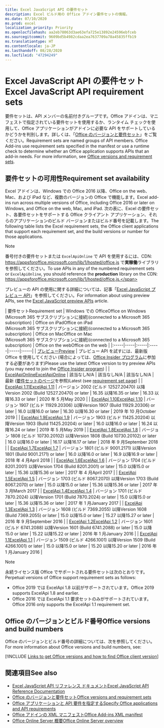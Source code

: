 ```yaml
---
title: Excel JavaScript API の要件セット
description: Excel ビルド用の Office アドイン要件セットの情報。
ms.date: 07/10/2020
ms.prod: excel
localization_priority: Priority
ms.openlocfilehash: aa2eb78063d3ae63efa725e13892e24596ebfceb
ms.sourcegitcommit: 9609bd5b4982cdaa2ea7637709a78a45835ffb19
ms.translationtype: HT
ms.contentlocale: ja-JP
ms.lasthandoff: 08/28/2020
ms.locfileid: "47294249"
---
```

# <a name="excel-javascript-api-requirement-sets"></a><span data-ttu-id="33e60-103">Excel JavaScript API の要件セット</span><span class="sxs-lookup"><span data-stu-id="33e60-103">Excel JavaScript API requirement sets</span></span>

<span data-ttu-id="33e60-p101">要件セットは、API メンバーの名前付きグループです。Office アドインは、マニフェストで指定されている要件セットを使用するか、ランタイム チェックを使用して、Office アプリケーションがアドインに必要な API をサポートしているかどうかを判別します。詳しくは、「[Office のバージョンと要件セット](../../develop/office-versions-and-requirement-sets.md)」をご覧ください。</span><span class="sxs-lookup"><span data-stu-id="33e60-p101">Requirement sets are named groups of API members. Office Add-ins use requirement sets specified in the manifest or use a runtime check to determine whether an Office application supports APIs that an add-in needs. For more information, see [Office versions and requirement sets](../../develop/office-versions-and-requirement-sets.md).</span></span>

## <a name="requirement-set-availability"></a><span data-ttu-id="33e60-107">要件セットの可用性</span><span class="sxs-lookup"><span data-stu-id="33e60-107">Requirement set availability</span></span>

<span data-ttu-id="33e60-108">Excel アドインは、Windows での Office 2016 以降、Office on the web、Mac、および iPad など、複数のバージョンの Office で機能します。</span><span class="sxs-lookup"><span data-stu-id="33e60-108">Excel add-ins run across multiple versions of Office, including Office 2016 or later on Windows, and Office on the web, Mac, and iPad.</span></span> <span data-ttu-id="33e60-109">次の表に、Excel の要件セット、各要件セットをサポートする Office クライアント アプリケーション、それらのアプリケーションのビルド バージョンまたはビルド番号を記載します。</span><span class="sxs-lookup"><span data-stu-id="33e60-109">The following table lists the Excel requirement sets, the Office client applications that support each requirement set, and the build versions or number for those applications.</span></span>

> [!NOTE]
> <span data-ttu-id="33e60-110">番号付きの要件セットまたは `ExcelApiOnline` で API を使用するには、CDN: https://appsforoffice.microsoft.com/lib/1/hosted/office.js で**実稼働**ライブラリを参照してください。</span><span class="sxs-lookup"><span data-stu-id="33e60-110">To use APIs in any of the numbered requirement sets or `ExcelApiOnline`, you should reference the **production** library on the CDN: https://appsforoffice.microsoft.com/lib/1/hosted/office.js.</span></span>
>
> <span data-ttu-id="33e60-111">プレビューの API の使用に関する詳細については、記事「[Excel JavaScript プレビュー API](excel-preview-apis.md)」を参照してください。</span><span class="sxs-lookup"><span data-stu-id="33e60-111">For information about using preview APIs, see the [Excel JavaScript preview APIs](excel-preview-apis.md) article.</span></span>

|  <span data-ttu-id="33e60-112">要件セット</span><span class="sxs-lookup"><span data-stu-id="33e60-112">Requirement set</span></span>  |  <span data-ttu-id="33e60-113">Windows での Office</span><span class="sxs-lookup"><span data-stu-id="33e60-113">Office on Windows</span></span><br><span data-ttu-id="33e60-114">(Microsoft 365 サブスクリプションに接続)</span><span class="sxs-lookup"><span data-stu-id="33e60-114">(connected to a Microsoft 365 subscription)</span></span>  |  <span data-ttu-id="33e60-115">Office on iPad</span><span class="sxs-lookup"><span data-stu-id="33e60-115">Office on iPad</span></span><br><span data-ttu-id="33e60-116">(Microsoft 365 サブスクリプションに接続)</span><span class="sxs-lookup"><span data-stu-id="33e60-116">(connected to a Microsoft 365 subscription)</span></span>  |  <span data-ttu-id="33e60-117">Office on Mac</span><span class="sxs-lookup"><span data-stu-id="33e60-117">Office on Mac</span></span><br><span data-ttu-id="33e60-118">(Microsoft 365 サブスクリプションに接続)</span><span class="sxs-lookup"><span data-stu-id="33e60-118">(connected to a Microsoft 365 subscription)</span></span>  | <span data-ttu-id="33e60-119">Office on the web</span><span class="sxs-lookup"><span data-stu-id="33e60-119">Office on the web</span></span> |
|:-----|-----|:-----|:-----|:-----|:-----|
| [<span data-ttu-id="33e60-120">プレビュー</span><span class="sxs-lookup"><span data-stu-id="33e60-120">Preview</span></span>](excel-preview-apis.md)  | <span data-ttu-id="33e60-121">プレビュー API を試すには、最新版 Office を使用してください (場合によっては、[Office Insider プログラム](https://insider.office.com)に参加する必要があります)</span><span class="sxs-lookup"><span data-stu-id="33e60-121">Please use the latest Office version to try preview APIs (you may need to join the [Office Insider program](https://insider.office.com))</span></span> |
| [<span data-ttu-id="33e60-122">ExcelApiOnline</span><span class="sxs-lookup"><span data-stu-id="33e60-122">ExcelApiOnline</span></span>](excel-api-online-requirement-set.md) | <span data-ttu-id="33e60-123">該当なし</span><span class="sxs-lookup"><span data-stu-id="33e60-123">N/A</span></span> | <span data-ttu-id="33e60-124">該当なし</span><span class="sxs-lookup"><span data-stu-id="33e60-124">N/A</span></span> | <span data-ttu-id="33e60-125">該当なし</span><span class="sxs-lookup"><span data-stu-id="33e60-125">N/A</span></span> | <span data-ttu-id="33e60-126">最新 ([要件セットのページ](./excel-api-online-requirement-set.md)を参照)</span><span class="sxs-lookup"><span data-stu-id="33e60-126">Latest (see [requirement set page](./excel-api-online-requirement-set.md))</span></span> |
| [<span data-ttu-id="33e60-127">ExcelApi 1.11</span><span class="sxs-lookup"><span data-stu-id="33e60-127">ExcelApi 1.11</span></span>](excel-api-1-11-requirement-set.md) | <span data-ttu-id="33e60-128">バージョン 2002 (ビルド 12527.20470) 以降</span><span class="sxs-lookup"><span data-stu-id="33e60-128">Version 2002 (Build 12527.20470) or later</span></span> | <span data-ttu-id="33e60-129">16.35 以降</span><span class="sxs-lookup"><span data-stu-id="33e60-129">16.35 or later</span></span> | <span data-ttu-id="33e60-130">16.33 以降</span><span class="sxs-lookup"><span data-stu-id="33e60-130">16.33 or later</span></span> | <span data-ttu-id="33e60-131">2020 年 5 月</span><span class="sxs-lookup"><span data-stu-id="33e60-131">May 2020</span></span> |
| [<span data-ttu-id="33e60-132">ExcelApi 1.10</span><span class="sxs-lookup"><span data-stu-id="33e60-132">ExcelApi 1.10</span></span>](excel-api-1-10-requirement-set.md) | <span data-ttu-id="33e60-133">バージョン 1907 (ビルド 11929.20306) 以降</span><span class="sxs-lookup"><span data-stu-id="33e60-133">Version 1907 (Build 11929.20306) or later</span></span> | <span data-ttu-id="33e60-134">16.0 以降</span><span class="sxs-lookup"><span data-stu-id="33e60-134">16.0 or later</span></span> | <span data-ttu-id="33e60-135">16.30 以降</span><span class="sxs-lookup"><span data-stu-id="33e60-135">16.30 or later</span></span> | <span data-ttu-id="33e60-136">2019 年 10 月</span><span class="sxs-lookup"><span data-stu-id="33e60-136">October 2019</span></span> |
| [<span data-ttu-id="33e60-137">ExcelApi 1.9</span><span class="sxs-lookup"><span data-stu-id="33e60-137">ExcelApi 1.9</span></span>](excel-api-1-9-requirement-set.md)  | <span data-ttu-id="33e60-138">バージョン 1903 (ビルド 11425.20204) 以降</span><span class="sxs-lookup"><span data-stu-id="33e60-138">Version 1903 (Build 11425.20204) or later</span></span> | <span data-ttu-id="33e60-139">16.0 以降</span><span class="sxs-lookup"><span data-stu-id="33e60-139">16.0 or later</span></span> | <span data-ttu-id="33e60-140">16.24 以降</span><span class="sxs-lookup"><span data-stu-id="33e60-140">16.24 or later</span></span> | <span data-ttu-id="33e60-141">2019 年 5 月</span><span class="sxs-lookup"><span data-stu-id="33e60-141">May 2019</span></span> |
| [<span data-ttu-id="33e60-142">ExcelApi 1.8</span><span class="sxs-lookup"><span data-stu-id="33e60-142">ExcelApi 1.8</span></span>](excel-api-1-8-requirement-set.md)  | <span data-ttu-id="33e60-143">バージョン 1808 (ビルド 10730.20102) 以降</span><span class="sxs-lookup"><span data-stu-id="33e60-143">Version 1808 (Build 10730.20102) or later</span></span> | <span data-ttu-id="33e60-144">16.0 以降</span><span class="sxs-lookup"><span data-stu-id="33e60-144">16.0 or later</span></span> | <span data-ttu-id="33e60-145">16.17 以降</span><span class="sxs-lookup"><span data-stu-id="33e60-145">16.17 or later</span></span> | <span data-ttu-id="33e60-146">2018 年 9 月</span><span class="sxs-lookup"><span data-stu-id="33e60-146">September 2018</span></span> |
| [<span data-ttu-id="33e60-147">ExcelApi 1.7</span><span class="sxs-lookup"><span data-stu-id="33e60-147">ExcelApi 1.7</span></span>](excel-api-1-7-requirement-set.md)  | <span data-ttu-id="33e60-148">バージョン 1801 (ビルド 9001.2171) 以降</span><span class="sxs-lookup"><span data-stu-id="33e60-148">Version 1801 (Build 9001.2171) or later</span></span>   | <span data-ttu-id="33e60-149">16.0 以降</span><span class="sxs-lookup"><span data-stu-id="33e60-149">16.0 or later</span></span>  | <span data-ttu-id="33e60-150">16.9 以降</span><span class="sxs-lookup"><span data-stu-id="33e60-150">16.9 or later</span></span>  | <span data-ttu-id="33e60-151">2018 年 4 月</span><span class="sxs-lookup"><span data-stu-id="33e60-151">April 2018</span></span> |
| [<span data-ttu-id="33e60-152">ExcelApi 1.6</span><span class="sxs-lookup"><span data-stu-id="33e60-152">ExcelApi 1.6</span></span>](excel-api-1-6-requirement-set.md)  | <span data-ttu-id="33e60-153">バージョン 1704 (ビルド 8201.2001) 以降</span><span class="sxs-lookup"><span data-stu-id="33e60-153">Version 1704 (Build 8201.2001) or later</span></span>   | <span data-ttu-id="33e60-154">15.0 以降</span><span class="sxs-lookup"><span data-stu-id="33e60-154">15.0 or later</span></span>  | <span data-ttu-id="33e60-155">15.36 以降</span><span class="sxs-lookup"><span data-stu-id="33e60-155">15.36 or later</span></span> | <span data-ttu-id="33e60-156">2017 年 4 月</span><span class="sxs-lookup"><span data-stu-id="33e60-156">April 2017</span></span> |
| [<span data-ttu-id="33e60-157">ExcelApi 1.5</span><span class="sxs-lookup"><span data-stu-id="33e60-157">ExcelApi 1.5</span></span>](excel-api-1-5-requirement-set.md)  | <span data-ttu-id="33e60-158">バージョン 1703 (ビルド 8067.2070) 以降</span><span class="sxs-lookup"><span data-stu-id="33e60-158">Version 1703 (Build 8067.2070) or later</span></span>   | <span data-ttu-id="33e60-159">15.0 以降</span><span class="sxs-lookup"><span data-stu-id="33e60-159">15.0 or later</span></span>  | <span data-ttu-id="33e60-160">15.36 以降</span><span class="sxs-lookup"><span data-stu-id="33e60-160">15.36 or later</span></span> | <span data-ttu-id="33e60-161">2017 年 3 月</span><span class="sxs-lookup"><span data-stu-id="33e60-161">March 2017</span></span> |
| [<span data-ttu-id="33e60-162">ExcelApi 1.4</span><span class="sxs-lookup"><span data-stu-id="33e60-162">ExcelApi 1.4</span></span>](excel-api-1-4-requirement-set.md)  | <span data-ttu-id="33e60-163">バージョン 1701 (ビルド 7870.2024) 以降</span><span class="sxs-lookup"><span data-stu-id="33e60-163">Version 1701 (Build 7870.2024) or later</span></span>   | <span data-ttu-id="33e60-164">15.0 以降</span><span class="sxs-lookup"><span data-stu-id="33e60-164">15.0 or later</span></span>  | <span data-ttu-id="33e60-165">15.36 以降</span><span class="sxs-lookup"><span data-stu-id="33e60-165">15.36 or later</span></span> | <span data-ttu-id="33e60-166">2017 年 1 月</span><span class="sxs-lookup"><span data-stu-id="33e60-166">January 2017</span></span> |
| [<span data-ttu-id="33e60-167">ExcelApi 1.3</span><span class="sxs-lookup"><span data-stu-id="33e60-167">ExcelApi 1.3</span></span>](excel-api-1-3-requirement-set.md)  | <span data-ttu-id="33e60-168">バージョン 1608 (ビルド 7369.2055) 以降</span><span class="sxs-lookup"><span data-stu-id="33e60-168">Version 1608 (Build 7369.2055) or later</span></span>   | <span data-ttu-id="33e60-169">15.0 以降</span><span class="sxs-lookup"><span data-stu-id="33e60-169">15.0 or later</span></span> | <span data-ttu-id="33e60-170">15.27 以降</span><span class="sxs-lookup"><span data-stu-id="33e60-170">15.27 or later</span></span> | <span data-ttu-id="33e60-171">2016 年 9 月</span><span class="sxs-lookup"><span data-stu-id="33e60-171">September 2016</span></span> |
| [<span data-ttu-id="33e60-172">ExcelApi 1.2</span><span class="sxs-lookup"><span data-stu-id="33e60-172">ExcelApi 1.2</span></span>](excel-api-1-2-requirement-set.md)  | <span data-ttu-id="33e60-173">バージョン 1601 (ビルド 6741.2088) 以降</span><span class="sxs-lookup"><span data-stu-id="33e60-173">Version 1601 (Build 6741.2088) or later</span></span>   | <span data-ttu-id="33e60-174">15.0 以降</span><span class="sxs-lookup"><span data-stu-id="33e60-174">15.0 or later</span></span> | <span data-ttu-id="33e60-175">15.22 以降</span><span class="sxs-lookup"><span data-stu-id="33e60-175">15.22 or later</span></span> | <span data-ttu-id="33e60-176">2016 年 1 月</span><span class="sxs-lookup"><span data-stu-id="33e60-176">January 2016</span></span> |
| [<span data-ttu-id="33e60-177">ExcelApi 1.1</span><span class="sxs-lookup"><span data-stu-id="33e60-177">ExcelApi 1.1</span></span>](excel-api-1-1-requirement-set.md)  | <span data-ttu-id="33e60-178">バージョン 1509 (ビルド 4266.1001) 以降</span><span class="sxs-lookup"><span data-stu-id="33e60-178">Version 1509 (Build 4266.1001) or later</span></span>   | <span data-ttu-id="33e60-179">15.0 以降</span><span class="sxs-lookup"><span data-stu-id="33e60-179">15.0 or later</span></span> | <span data-ttu-id="33e60-180">15.20 以降</span><span class="sxs-lookup"><span data-stu-id="33e60-180">15.20 or later</span></span> | <span data-ttu-id="33e60-181">2016 年 1 月</span><span class="sxs-lookup"><span data-stu-id="33e60-181">January 2016</span></span> |

> [!NOTE]
> <span data-ttu-id="33e60-182">永続ライセンス版 Office でサポートされる要件セットは次のとおりです。</span><span class="sxs-lookup"><span data-stu-id="33e60-182">Perpetual versions of Office support requirement sets as follows:</span></span>
>
> - <span data-ttu-id="33e60-183">Office 2019 では ExcelApi 1.8 以前がサポートされています。</span><span class="sxs-lookup"><span data-stu-id="33e60-183">Office 2019 supports ExcelApi 1.8 and earlier.</span></span>
> - <span data-ttu-id="33e60-184">Office 2016 では ExcelApi 1.1 要求セットのみがサポートされています。</span><span class="sxs-lookup"><span data-stu-id="33e60-184">Office 2016 only supports the ExcelApi 1.1 requirement set.</span></span>

## <a name="office-versions-and-build-numbers"></a><span data-ttu-id="33e60-185">Office のバージョンとビルド番号</span><span class="sxs-lookup"><span data-stu-id="33e60-185">Office versions and build numbers</span></span>

<span data-ttu-id="33e60-186">Office のバージョンとビルド番号の詳細については、次を参照してください。</span><span class="sxs-lookup"><span data-stu-id="33e60-186">For more information about Office versions and build numbers, see:</span></span>

[!INCLUDE [Links to get Office versions and how to find Office client version](../../includes/links-get-office-versions-builds.md)]

## <a name="see-also"></a><span data-ttu-id="33e60-187">関連項目</span><span class="sxs-lookup"><span data-stu-id="33e60-187">See also</span></span>

- [<span data-ttu-id="33e60-188">Excel JavaScript API リファレンス ドキュメント</span><span class="sxs-lookup"><span data-stu-id="33e60-188">Excel JavaScript API Reference Documentation</span></span>](/javascript/api/excel)
- [<span data-ttu-id="33e60-189">Office のバージョンと要件セット</span><span class="sxs-lookup"><span data-stu-id="33e60-189">Office versions and requirement sets</span></span>](../../develop/office-versions-and-requirement-sets.md)
- [<span data-ttu-id="33e60-190">Office アプリケーションと API 要件を指定する</span><span class="sxs-lookup"><span data-stu-id="33e60-190">Specify Office applications and API requirements</span></span>](../../develop/specify-office-hosts-and-api-requirements.md)
- [<span data-ttu-id="33e60-191">Office アドインの XML マニフェスト</span><span class="sxs-lookup"><span data-stu-id="33e60-191">Office Add-ins XML manifest</span></span>](../../develop/add-in-manifests.md)
- [<span data-ttu-id="33e60-192">Office Online Server 概要</span><span class="sxs-lookup"><span data-stu-id="33e60-192">Office Online Server overview</span></span>](/officeonlineserver/office-online-server-overview)
